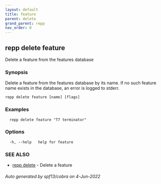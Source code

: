 ```yaml
---
layout: default
title: feature
parent: delete
grand_parent: repp
nav_order: 0
---
```

## repp delete feature

Delete a feature from the features database

### Synopsis

Delete a feature from the features database by its name.
If no such feature name exists in the database, an error is logged to stderr.

```
repp delete feature [name] [flags]
```

### Examples

```
  repp delete feature "T7 terminator"
```

### Options

```
  -h, --help   help for feature
```

### SEE ALSO

* [repp delete](repp_delete)	 - Delete a feature

###### Auto generated by spf13/cobra on 4-Jun-2022
